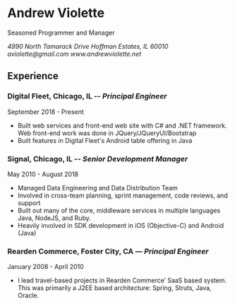 # Andrew Violette
Seasoned Programmer and Manager

<address>4990 North Tamarack Drive  
Hoffman Estates, IL  60010  
aviolette@gmail.com  
www.andrewviolette.net</address>

## Experience

### Digital Fleet, Chicago, IL -- _Principal Engineer_
September 2018 - Present  
* Built web services and front-end web site with C# and .NET framework.  Web front-end work was done in JQuery/JQueryUI/Bootstrap
* Built features in Digital Fleet's Android table offering in Java

### Signal, Chicago, IL -- _Senior Development Manager_
May 2010 - August 2018
* Managed Data Engineering and Data Distribution Team
* Involved in cross-team planning, sprint management, code reviews, and support
* Built out many of the core, middleware services in multiple languages Java, NodeJS, and Ruby.
* Heavily involved in SDK development in iOS (Objective-C) and Android (Java)

### Rearden Commerce, Foster City, CA — _Principal Engineer_
January 2008 - April 2010
* I lead travel-based projects in Rearden Commerce’ SaaS based system. This was primarily a J2EE based architecture: Spring, Struts, Java, Oracle.

